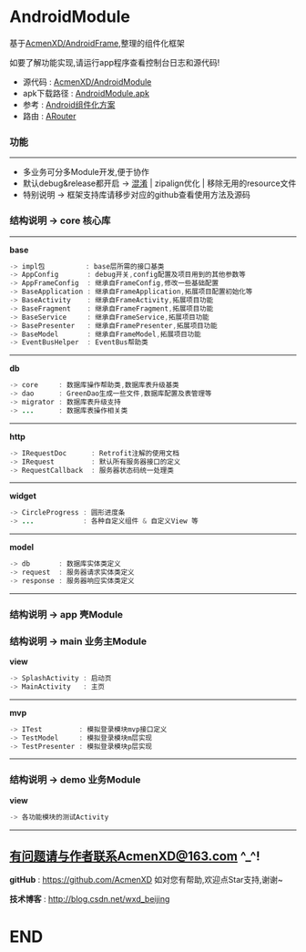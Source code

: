 # AndroidModule

基于<a href="https://github.com/AcmenXD/AndroidFrame">AcmenXD/AndroidFrame</a>,整理的组件化框架

如要了解功能实现,请运行app程序查看控制台日志和源代码!
* 源代码 : <a href="https://github.com/AcmenXD/AndroidModule">AcmenXD/AndroidModule</a>
* apk下载路径 : <a href="https://github.com/AcmenXD/Resource/blob/master/apks/AndroidModule.apk">AndroidModule.apk</a>
* 参考 : <a href="https://blog.csdn.net/guiying712/article/details/55213884#t4">Android组件化方案</a>
* 路由 : <a href="https://github.com/alibaba/ARouter">ARouter</a>

### 功能
---
- 多业务可分多Module开发,便于协作
- 默认debug&release都开启 -> <a href="http://blog.csdn.net/wxd_beijing/article/details/70140536">混淆</a> | zipalign优化 | 移除无用的resource文件
- 特别说明 -> 框架支持库请移步对应的github查看使用方法及源码

### 结构说明 -> core 核心库
---
**base**
```java
-> impl包          : base层所需的接口基类
-> AppConfig       : debug开关,config配置及项目用到的其他参数等
-> AppFrameConfig  : 继承自FrameConfig,修改一些基础配置
-> BaseApplication : 继承自FrameApplication,拓展项目配置初始化等
-> BaseActivity    : 继承自FrameActivity,拓展项目功能
-> BaseFragment    : 继承自FrameFragment,拓展项目功能
-> BaseService     : 继承自FrameService,拓展项目功能
-> BasePresenter   : 继承自FramePresenter,拓展项目功能
-> BaseModel       : 继承自FrameModel,拓展项目功能
-> EventBusHelper  : EventBus帮助类
```
---
**db**
```java
-> core     : 数据库操作帮助类,数据库表升级基类
-> dao      : GreenDao生成一些文件,数据库配置及表管理等
-> migrator : 数据库表升级支持
-> ...      : 数据库表操作相关类
```
---
**http**
```java
-> IRequestDoc      : Retrofit注解的使用文档
-> IRequest         : 默认所有服务器接口的定义
-> RequestCallback  : 服务器状态码统一处理类
```
---
**widget**
```java
-> CircleProgress : 圆形进度条
-> ...            : 各种自定义组件 & 自定义View 等
```
---
**model**
```java
-> db       : 数据库实体类定义
-> request  : 服务器请求实体类定义
-> response : 服务器响应实体类定义
```
---
### 结构说明 -> app 壳Module
### 结构说明 -> main 业务主Module
**view**
```java
-> SplashActivity : 启动页
-> MainActivity   : 主页
```
---
**mvp**
```java
-> ITest         : 模拟登录模块mvp接口定义
-> TestModel     : 模拟登录模块m层实现
-> TestPresenter : 模拟登录模块p层实现
```
---
### 结构说明 -> demo 业务Module
**view**
```java
-> 各功能模块的测试Activity
```
---
有问题请与作者联系AcmenXD@163.com ^_^!
---
**gitHub** : https://github.com/AcmenXD   如对您有帮助,欢迎点Star支持,谢谢~

**技术博客** : http://blog.csdn.net/wxd_beijing
# END